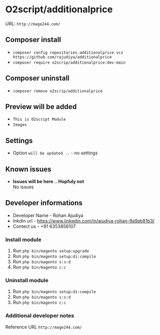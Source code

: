 # O2script/additionalprice

URL: `http://mage244.com/`

## Composer install

- `composer config repositories.additionalprice vcs https://github.com/rajudiya/additionalprice`
- `composer require o2scrip/additionalprice:dev-main`

## Composer uninstall

- `composer remove o2scrip/additionalprice`

## Preview will be added

- `This is O2script Module`
- `Images`

## Settings
- Option `will be updated ..` - no settings

## Known issues

- **Issues will be here .. Hopfuly not**\
  No issues

## Developer informations
- Developer Name - Rohan Ajudiya
- Inkdin url     - https://www.linkedin.com/in/ajudiya-rohan-9a9ab81b3/
- Contect us     - +91 6353856107

### Install module
1. Run `php bin/magento setup:upgrade`
2. Run `php bin/magento setup:di:compile`
3. Run `php bin/magento s:s:d`
4. Run `php bin/magento c:c`

### Uninstall module
1. Run `php bin/magento setup:di:compile`
2. Run `php bin/magento s:s:d`
3. Run `php bin/magento c:c`

### Additional developer notes
Reference URL `http://mage244.com/`
